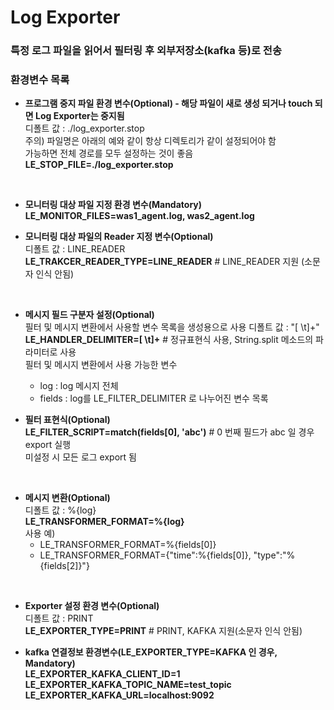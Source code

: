# Log Exporter

### 특정 로그 파일을 읽어서 필터링 후 외부저장소(kafka 등)로 전송     
    
### 환경변수 목록    
- **프로그램 중지 파일 환경 변수(Optional) - 해당 파일이 새로 생성 되거나 touch 되면 Log Exporter는 중지됨**     
  디폴트 값 : ./log_exporter.stop    
  주의) 파일명은 아래의 예와 같이 항상 디렉토리가 같이 설정되어야 함    
        가능하면 전체 경로를 모두 설정하는 것이 좋음    
  **LE_STOP_FILE=./log_exporter.stop**
<br>   
   
- **모니터링 대상 파일 지정 환경 변수(Mandatory)**    
  **LE_MONITOR_FILES=was1_agent.log, was2_agent.log**    

- **모니터링 대상 파일의 Reader 지정 변수(Optional)**    
  디폴트 값 : LINE_READER   
  **LE_TRAKCER_READER_TYPE=LINE_READER**  # LINE_READER 지원 (소문자 인식 안됨)   
<br>   
  
- **메시지 필드 구분자 설정(Optional)**   
  필터 및 메시지 변환에서 사용할 변수 목록을 생성용으로 사용
  디폴트 값 : "[ \t]+"   
  **LE_HANDLER_DELIMITER=[ \t]+**  # 정규표현식 사용, String.split 메소드의 파라미터로 사용   
  필터 및 메시지 변환에서 사용 가능한 변수   
  - log : log 메시지 전체    
  - fields : log를 LE_FILTER_DELIMITER 로 나누어진 변수 목록    
  
- **필터 표현식(Optional)**    
  **LE_FILTER_SCRIPT=match(fields[0], 'abc')**  # 0 번째 필드가 abc 일 경우 export 실행    
  미설정 시 모든 로그 export 됨
<br>

- **메시지 변환(Optional)**   
  디폴트 값 : %{log}    
  **LE_TRANSFORMER_FORMAT=%{log}**   
  사용 예)   
  - LE_TRANSFORMER_FORMAT=%{fields[0]}    
  - LE_TRANSFORMER_FORMAT={"time":%{fields[0]}, "type":"%{fields[2]}"}   
<br>  
  
- **Exporter 설정 환경 변수(Optional)**    
  디폴트 값 : PRINT    
  **LE_EXPORTER_TYPE=PRINT** # PRINT, KAFKA 지원(소문자 인식 안됨)     
       
- **kafka 연결정보 환경변수(LE_EXPORTER_TYPE=KAFKA 인 경우, Mandatory)**     
  **LE_EXPORTER_KAFKA_CLIENT_ID=1**    
  **LE_EXPORTER_KAFKA_TOPIC_NAME=test_topic**     
  **LE_EXPORTER_KAFKA_URL=localhost:9092**    
  
